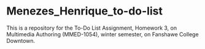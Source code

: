 # Menezes_Henrique_to-do-list
This is a repository for the To-Do List Assignment, Homework 3, on Multimedia Authoring (MMED-1054), winter semester, on Fanshawe College Downtown.

